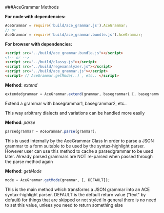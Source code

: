

###AceGrammar Methods

__For node with dependencies:__

```javascript
AceGrammar = require('build/ace_grammar.js').AceGrammar;
// or
AceGrammar = require('build/ace_grammar.bundle.js').AceGrammar;
```

__For browser with dependencies:__

```html
<script src="../build/ace_grammar.bundle.js"></script>
<!-- or -->
<script src="../build/classy.js"></script>
<script src="../build/regexanalyzer.js"></script>
<script src="../build/ace_grammar.js"></script>
<script> // AceGrammar.getMode(..) , etc.. </script>
```

    


__Method__: *extend*

```javascript
extendedgrammar = AceGrammar.extend(grammar, basegrammar1 [, basegrammar2, ..]);
```

Extend a grammar with basegrammar1, basegrammar2, etc..

This way arbitrary dialects and variations can be handled more easily
        


__Method__: *parse*

```javascript
parsedgrammar = AceGrammar.parse(grammar);
```

This is used internally by the AceGrammar Class
In order to parse a JSON grammar to a form suitable to be used by the syntax-highlight parser.
However user can use this method to cache a parsedgrammar to be used later.
Already parsed grammars are NOT re-parsed when passed through the parse method again
        


__Method__: *getMode*

```javascript
mode = AceGrammar.getMode(grammar, [, DEFAULT]);
```

This is the main method which transforms a JSON grammar into an ACE syntax-highlight parser.
DEFAULT is the default return value ("text" by default) for things that are skipped or not styled
In general there is no need to set this value, unlees you need to return something else
        